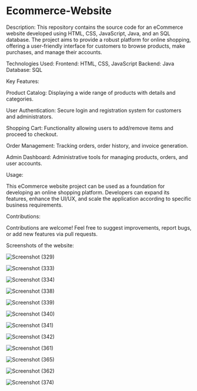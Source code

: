 # Ecommerce-Website
Description:
This repository contains the source code for an eCommerce website developed using HTML, CSS, JavaScript, Java, and an SQL database. The project aims to provide a robust platform for online shopping, offering a user-friendly interface for customers to browse products, make purchases, and manage their accounts.

Technologies Used:
Frontend: HTML, CSS, JavaScript
Backend: Java
Database: SQL

Key Features:

Product Catalog: Displaying a wide range of products with details and categories.

User Authentication: Secure login and registration system for customers and administrators.

Shopping Cart: Functionality allowing users to add/remove items and proceed to checkout.

Order Management: Tracking orders, order history, and invoice generation.

Admin Dashboard: Administrative tools for managing products, orders, and user accounts.

Usage:

This eCommerce website project can be used as a foundation for developing an online shopping platform. Developers can expand its features, enhance the UI/UX, and scale the application according to specific business requirements.

Contributions:

Contributions are welcome! Feel free to suggest improvements, report bugs, or add new features via pull requests.

Screenshots of the website:

![Screenshot (329)](https://github.com/Jayanthsai08/Ecommerce-Website/assets/134363459/e10e945d-cc4b-42b7-bc8c-cf3a74f1114e)

![Screenshot (333)](https://github.com/Jayanthsai08/Ecommerce-Website/assets/134363459/4ea1fba8-85c2-4c3f-81c6-710f308b1cf5)

![Screenshot (334)](https://github.com/Jayanthsai08/Ecommerce-Website/assets/134363459/6e19af5b-0827-4636-95ba-804a98257c9a)

![Screenshot (338)](https://github.com/Jayanthsai08/Ecommerce-Website/assets/134363459/0b403fb4-cba2-41b1-862b-aa528c5a2679)

![Screenshot (339)](https://github.com/Jayanthsai08/Ecommerce-Website/assets/134363459/9bb3e507-5f89-4a1b-86d8-2a2b0e066074)

![Screenshot (340)](https://github.com/Jayanthsai08/Ecommerce-Website/assets/134363459/b2983582-b683-4024-a851-be4d934f2a1c)

![Screenshot (341)](https://github.com/Jayanthsai08/Ecommerce-Website/assets/134363459/911364b6-021b-4bdc-9fc9-94b67a36512d)

![Screenshot (342)](https://github.com/Jayanthsai08/Ecommerce-Website/assets/134363459/efa6a23b-feab-49a7-9c46-044d67d6bb8a)

![Screenshot (361)](https://github.com/Jayanthsai08/Ecommerce-Website/assets/134363459/ea90a764-9b5b-4272-86e8-d660f3f9aa6a)

![Screenshot (365)](https://github.com/Jayanthsai08/Ecommerce-Website/assets/134363459/a1c4dc86-2c95-46ee-bc9c-611342e6fade)

![Screenshot (362)](https://github.com/Jayanthsai08/Ecommerce-Website/assets/134363459/0b64f16f-616f-4f18-a6bc-1ba781f71b93)

![Screenshot (374)](https://github.com/Jayanthsai08/Ecommerce-Website/assets/134363459/2afa2287-60bd-4ed7-96f8-9c58f8fa59fd)





